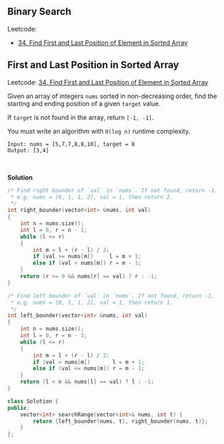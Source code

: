 ## Binary Search

Leetcode:

- [34. Find First and Last Position of Element in Sorted Array](https://leetcode.com/problems/find-first-and-last-position-of-element-in-sorted-array/)



## First and Last Position in Sorted Array

Leetcode: [34. Find First and Last Position of Element in Sorted Array](https://leetcode.com/problems/find-first-and-last-position-of-element-in-sorted-array/)

Given an array of integers `nums` sorted in non-decreasing order, find the starting and ending position of a given `target` value.

If `target` is not found in the array, return `[-1, -1]`.

You must write an algorithm with `O(log n)` runtime complexity.

```text
Input: nums = [5,7,7,8,8,10], target = 8
Output: [3,4]
```

<br/>

**Solution**

```cpp
/* Find right bounder of `val` in `nums`. If not found, return -1.
 * e.g. nums = [0, 1, 1, 2], val = 1, then return 2.
 */
int right_bounder(vector<int> &nums, int val)
{
    int n = nums.size();
    int l = 0, r = n - 1;
    while (l <= r)
    {
        int m = l + (r - l) / 2;
        if (val >= nums[m])     l = m + 1;
        else if (val < nums[m]) r = m - 1;
    }
    return (r >= 0 && nums[r] == val) ? r : -1;
}

/* Find left bounder of `val` in `nums`. If not found, return -1.
 * e.g. nums = [0, 1, 1, 2], val = 1, then return 1.
 */
int left_bounder(vector<int> &nums, int val)
{
    int n = nums.size();
    int l = 0, r = n - 1;
    while (l <= r)
    {
        int m = l + (r - l) / 2;
        if (val > nums[m])       l = m + 1;
        else if (val <= nums[m]) r = m - 1;
    }
    return (l < n && nums[l] == val) ? l : -1;
}

class Solution {
public:
    vector<int> searchRange(vector<int>& nums, int t) {
        return {left_bounder(nums, t), right_bounder(nums, t)};
    }
};
```

